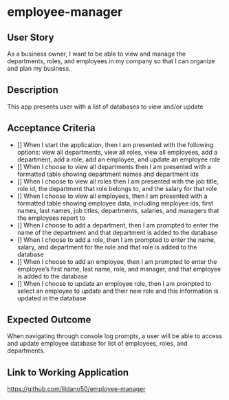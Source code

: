 # employee-manager

## User Story

As a business owner, I want to be able to view and manage the departments, roles, and employees in my company so that I can organize and plan my business.

## Description

This app presents user with a list of databases to view and/or update

## Acceptance Criteria

- [] When I start the application, then I am presented with the following options: view all departments, view all roles, view all employees, add a department, add a role, add an employee, and update an employee role
- [] When I choose to view all departments then I am presented with a formatted table showing department names and department ids
- [] When I choose to view all roles then I am presented with the job title, role id, the department that role belongs to, and the salary for that role
- [] When I choose to view all employees, then I am presented with a formatted table showing employee data, including employee ids, first names, last names, job titles, departments, salaries, and managers that the employees report to
- [] When I choose to add a department, then I am prompted to enter the name of the department and that department is added to the database
- [] When I choose to add a role, then I am prompted to enter the name, salary, and department for the role and that role is added to the database
- [] When I choose to add an employee, then I am prompted to enter the employee’s first name, last name, role, and manager, and that employee is added to the database
- [] When I choose to update an employee role, then I am prompted to select an employee to update and their new role and this information is updated in the database

## Expected Outcome

When navigating through console log prompts, a user will be able to access and update employee database for list of employees, roles, and departments.


## Link to Working Application

https://github.com/lildano50/employee-manager
